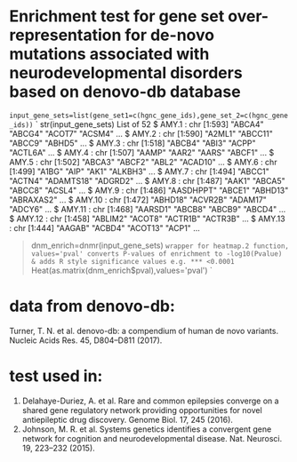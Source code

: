 
# Enrichment test for gene set over-representation for de-novo mutations associated with neurodevelopmental disorders based on denovo-db database
`
input_gene_sets=list(gene_set1=c(hgnc_gene_ids),gene_set_2=c(hgnc_gene_ids))
`
`
 str(input_gene_sets)
 List of 52
  $ AMY.1       : chr [1:593] "ABCA4" "ABCG4" "ACOT7" "ACSM4" ...
  $ AMY.2       : chr [1:590] "A2ML1" "ABCC11" "ABCC9" "ABHD5" ...
  $ AMY.3       : chr [1:518] "ABCB4" "ABI3" "ACPP" "ACTL6A" ...
  $ AMY.4       : chr [1:507] "AAMP" "AAR2" "AARS" "ABCF1" ...
  $ AMY.5       : chr [1:502] "ABCA3" "ABCF2" "ABL2" "ACAD10" ...
  $ AMY.6       : chr [1:499] "A1BG" "AIP" "AK1" "ALKBH3" ...
  $ AMY.7       : chr [1:494] "ABCC1" "ACTN4" "ADAMTS18" "ADGRD2" ...
  $ AMY.8       : chr [1:487] "AAK1" "ABCA5" "ABCC8" "ACSL4" ...
  $ AMY.9       : chr [1:486] "AASDHPPT" "ABCE1" "ABHD13" "ABRAXAS2" ...
  $ AMY.10      : chr [1:472] "ABHD18" "ACVR2B" "ADAM17" "ADCY6" ...
  $ AMY.11      : chr [1:468] "AARSD1" "ABCB8" "ABCB9" "ABCD4" ...
  $ AMY.12      : chr [1:458] "ABLIM2" "ACOT8" "ACTR1B" "ACTR3B" ...
  $ AMY.13      : chr [1:444] "AAGAB" "ACBD4" "ACOT13" "ACP1" ...

> dnm_enrich=dnmr(input_gene_sets)
`
wrapper for heatmap.2 function, values='pval' converts P-values of enrichment to -log10(Pvalue) & adds R style significance values e.g. *** <0.0001
`
  Heat(as.matrix(dnm_enrich$pval),values='pval')
`
# data from denovo-db:
Turner, T. N. et al. denovo-db: a compendium of human de novo variants. Nucleic Acids Res. 45, D804–D811 (2017).

# test used in:
1.  Delahaye-Duriez, A. et al. Rare and common epilepsies converge on a shared gene regulatory network providing opportunities for novel antiepileptic drug discovery. Genome Biol. 17, 245 (2016).
2.  Johnson, M. R. et al. Systems genetics identifies a convergent gene network for cognition and neurodevelopmental disease. Nat. Neurosci. 19, 223–232 (2015).



